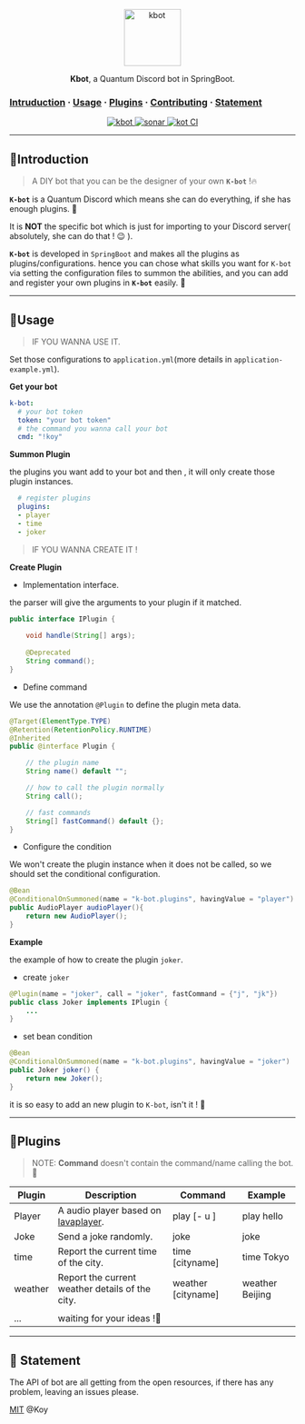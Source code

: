 
<p align="center">
  <a href="https://github.com/Koooooo-7">
    <img alt="kbot" src="https://user-images.githubusercontent.com/33706142/86933539-369bd600-c16d-11ea-8d44-ee4c1f053cdf.jpg" width = "100px" >
  </a>
</p>

<p align="center">
  <b>Kbot</b>, a Quantum Discord bot in SpringBoot.
</p>



### [Intruduction](#Intruduction)  ·  [Usage](#bookusage)  ·  [Plugins](#wrenchplugins)  ·  [Contributing](##Contributing)  · [Statement](#-statement )

<!---
labels , star... something
-->

<p align="center">
    <a href="javascript:">
        <img alt="kbot" src=" https://img.shields.io/badge/Discord-K--bot-brightgreen?style=plastic&logo=appveyor"  >
    </a>
    <a href="https://sonarcloud.io/dashboard?id=Koooooo-7_K-Bot">
        <img alt="sonar" src="https://sonarcloud.io/images/project_badges/sonarcloud-black.svg" >
    </a>
    <a href="javascript:">
        <img alt="kot CI" src="https://github.com/Koooooo-7/K-Bot/workflows/K%20Bot%20CI/badge.svg"  >
    </a>
</p>



---

## 📣Introduction

>  A DIY bot that you can be the designer of your own **`K-bot`** ​!:fire:

**`K-bot`** is a Quantum Discord which means she can do everything, if she has enough plugins. :rocket:

It is **NOT** the specific bot which is just for importing to your Discord server( absolutely, she can do that ! :wink: ).



**`K-bot`** is developed in `SpringBoot` and makes all the plugins as plugins/configurations.  hence you can chose what skills you want for `K-bot` via setting the configuration files to summon the abilities, and you can add and register your own plugins in **`K-bot`** easily. :cowboy_hat_face: 



---

## :book:Usage

> IF YOU WANNA USE IT.

Set those configurations to `application.yml`(more details in `application-example.yml`).

**Get your bot**

```yaml
k-bot:
  # your bot token
  token: "your bot token"
  # the command you wanna call your bot
  cmd: "!koy"
```

**Summon  Plugin**

the plugins you want add to your bot and then , it will only create those plugin instances.

```yaml
  # register plugins
  plugins:
  - player
  - time
  - joker
```



> IF YOU WANNA CREATE IT !

**Create Plugin**

- Implementation interface.

the parser will give the arguments to your plugin if it matched.

```java
public interface IPlugin {
    
    void handle(String[] args);
    
    @Deprecated
    String command();
}
```



- Define command

We use the  annotation `@Plugin` to define the plugin meta data.

```java
@Target(ElementType.TYPE)
@Retention(RetentionPolicy.RUNTIME)
@Inherited
public @interface Plugin {

    // the plugin name
    String name() default "";

    // how to call the plugin normally
    String call();

    // fast commands
    String[] fastCommand() default {};
}
```



- Configure the condition

We won't create the plugin instance when it does not be called, so we should set the conditional configuration.

```java
@Bean
@ConditionalOnSummoned(name = "k-bot.plugins", havingValue = "player")
public AudioPlayer audioPlayer(){
    return new AudioPlayer();
}
```

**Example**

the example of how to create the plugin `joker`.

- create `joker`

```java
@Plugin(name = "joker", call = "joker", fastCommand = {"j", "jk"})
public class Joker implements IPlugin {
    ...
}
```

- set bean condition

```java
@Bean
@ConditionalOnSummoned(name = "k-bot.plugins", havingValue = "joker")
public Joker joker() {
    return new Joker();
}
```

it is so easy to add an new plugin to `K-bot`, isn't it ! :tada:

---

## :wrench:Plugins

>  NOTE:  **Command** doesn't contain the command/name calling the bot. :pencil:

| Plugin  | Description                                                  | Command            | Example         |
| ------- | ------------------------------------------------------------ | ------------------ | --------------- |
| Player  | A audio player based on [lavaplayer](https://github.com/sedmelluq/lavaplayer). | play [- u ]        | play hello      |
| Joke    | Send a joke randomly.                                        | joke               | joke            |
| time    | Report the current time of the city.                         | time [cityname]    | time Tokyo      |
| weather | Report the current weather details of the city.              | weather [cityname] | weather Beijing |
|         |                                                              |                    |                 |
| ...     | waiting for your ideas !:rocket:                             |                    |                 |

---

## 📃 Statement

The API of bot are all getting from the open resources, if there has any problem, leaving an issues please.

[MIT](LICENSE) @Koy